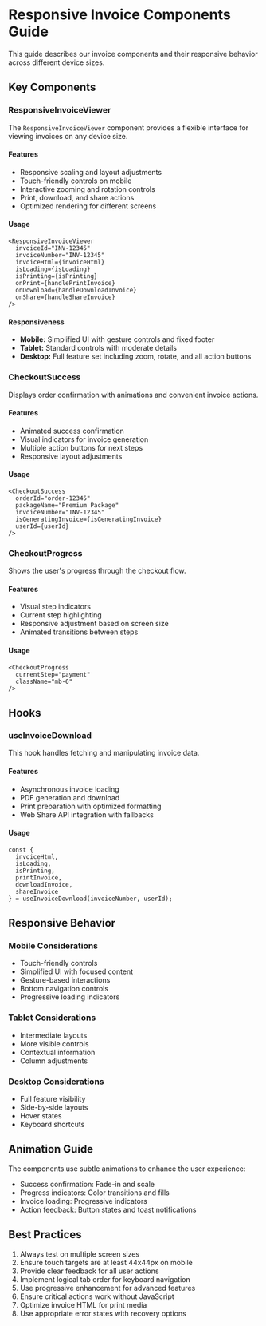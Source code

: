 
# Responsive Invoice Components Guide

This guide describes our invoice components and their responsive behavior across different device sizes.

## Key Components

### ResponsiveInvoiceViewer

The `ResponsiveInvoiceViewer` component provides a flexible interface for viewing invoices on any device size.

#### Features

- Responsive scaling and layout adjustments
- Touch-friendly controls on mobile
- Interactive zooming and rotation controls
- Print, download, and share actions
- Optimized rendering for different screens

#### Usage

```tsx
<ResponsiveInvoiceViewer
  invoiceId="INV-12345"
  invoiceNumber="INV-12345"
  invoiceHtml={invoiceHtml}
  isLoading={isLoading}
  isPrinting={isPrinting}
  onPrint={handlePrintInvoice}
  onDownload={handleDownloadInvoice}
  onShare={handleShareInvoice}
/>
```

#### Responsiveness

- **Mobile:** Simplified UI with gesture controls and fixed footer
- **Tablet:** Standard controls with moderate details
- **Desktop:** Full feature set including zoom, rotate, and all action buttons

### CheckoutSuccess

Displays order confirmation with animations and convenient invoice actions.

#### Features

- Animated success confirmation
- Visual indicators for invoice generation
- Multiple action buttons for next steps
- Responsive layout adjustments

#### Usage

```tsx
<CheckoutSuccess
  orderId="order-12345"
  packageName="Premium Package"
  invoiceNumber="INV-12345"
  isGeneratingInvoice={isGeneratingInvoice}
  userId={userId}
/>
```

### CheckoutProgress

Shows the user's progress through the checkout flow.

#### Features

- Visual step indicators
- Current step highlighting
- Responsive adjustment based on screen size
- Animated transitions between steps

#### Usage

```tsx
<CheckoutProgress
  currentStep="payment"
  className="mb-6"
/>
```

## Hooks

### useInvoiceDownload

This hook handles fetching and manipulating invoice data.

#### Features

- Asynchronous invoice loading
- PDF generation and download
- Print preparation with optimized formatting
- Web Share API integration with fallbacks

#### Usage

```tsx
const { 
  invoiceHtml, 
  isLoading, 
  isPrinting,
  printInvoice, 
  downloadInvoice, 
  shareInvoice 
} = useInvoiceDownload(invoiceNumber, userId);
```

## Responsive Behavior

### Mobile Considerations

- Touch-friendly controls
- Simplified UI with focused content
- Gesture-based interactions
- Bottom navigation controls
- Progressive loading indicators

### Tablet Considerations

- Intermediate layouts
- More visible controls
- Contextual information
- Column adjustments

### Desktop Considerations

- Full feature visibility
- Side-by-side layouts
- Hover states
- Keyboard shortcuts

## Animation Guide

The components use subtle animations to enhance the user experience:

- Success confirmation: Fade-in and scale
- Progress indicators: Color transitions and fills
- Invoice loading: Progressive indicators
- Action feedback: Button states and toast notifications

## Best Practices

1. Always test on multiple screen sizes
2. Ensure touch targets are at least 44x44px on mobile
3. Provide clear feedback for all user actions
4. Implement logical tab order for keyboard navigation
5. Use progressive enhancement for advanced features
6. Ensure critical actions work without JavaScript
7. Optimize invoice HTML for print media
8. Use appropriate error states with recovery options

